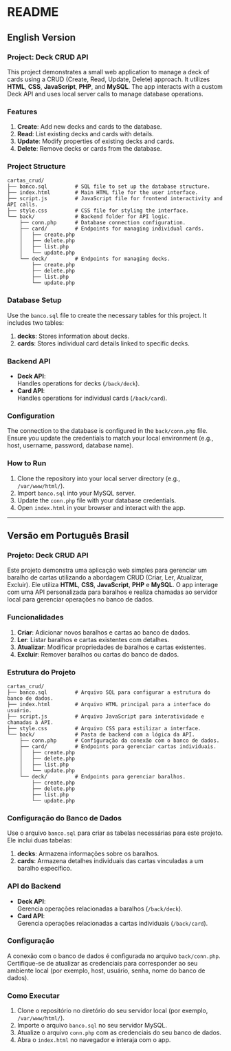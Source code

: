 # README  

## English Version  

### Project: Deck CRUD API  

This project demonstrates a small web application to manage a deck of cards using a CRUD (Create, Read, Update, Delete) approach. It utilizes **HTML**, **CSS**, **JavaScript**, **PHP**, and **MySQL**. The app interacts with a custom Deck API and uses local server calls to manage database operations.  

### Features  

1. **Create**: Add new decks and cards to the database.  
2. **Read**: List existing decks and cards with details.  
3. **Update**: Modify properties of existing decks and cards.  
4. **Delete**: Remove decks or cards from the database.  

### Project Structure  

```
cartas_crud/
├── banco.sql         # SQL file to set up the database structure.
├── index.html        # Main HTML file for the user interface.
├── script.js         # JavaScript file for frontend interactivity and API calls.
├── style.css         # CSS file for styling the interface.
└── back/             # Backend folder for API logic.
    ├── conn.php      # Database connection configuration.
    ├── card/         # Endpoints for managing individual cards.
    │   ├── create.php
    │   ├── delete.php
    │   ├── list.php
    │   └── update.php
    └── deck/         # Endpoints for managing decks.
        ├── create.php
        ├── delete.php
        ├── list.php
        └── update.php
```  

### Database Setup  

Use the `banco.sql` file to create the necessary tables for this project. It includes two tables:  
1. **decks**: Stores information about decks.  
2. **cards**: Stores individual card details linked to specific decks.  

### Backend API  

- **Deck API**:  
  Handles operations for decks (`/back/deck`).  
- **Card API**:  
  Handles operations for individual cards (`/back/card`).  

### Configuration  

The connection to the database is configured in the `back/conn.php` file. Ensure you update the credentials to match your local environment (e.g., host, username, password, database name).  

### How to Run  

1. Clone the repository into your local server directory (e.g., `/var/www/html/`).  
2. Import `banco.sql` into your MySQL server.  
3. Update the `conn.php` file with your database credentials.  
4. Open `index.html` in your browser and interact with the app.  

---

## Versão em Português Brasil  

### Projeto: Deck CRUD API  

Este projeto demonstra uma aplicação web simples para gerenciar um baralho de cartas utilizando a abordagem CRUD (Criar, Ler, Atualizar, Excluir). Ele utiliza **HTML**, **CSS**, **JavaScript**, **PHP** e **MySQL**. O app interage com uma API personalizada para baralhos e realiza chamadas ao servidor local para gerenciar operações no banco de dados.  

### Funcionalidades  

1. **Criar**: Adicionar novos baralhos e cartas ao banco de dados.  
2. **Ler**: Listar baralhos e cartas existentes com detalhes.  
3. **Atualizar**: Modificar propriedades de baralhos e cartas existentes.  
4. **Excluir**: Remover baralhos ou cartas do banco de dados.  

### Estrutura do Projeto  

```
cartas_crud/
├── banco.sql         # Arquivo SQL para configurar a estrutura do banco de dados.
├── index.html        # Arquivo HTML principal para a interface do usuário.
├── script.js         # Arquivo JavaScript para interatividade e chamadas à API.
├── style.css         # Arquivo CSS para estilizar a interface.
└── back/             # Pasta de backend com a lógica da API.
    ├── conn.php      # Configuração da conexão com o banco de dados.
    ├── card/         # Endpoints para gerenciar cartas individuais.
    │   ├── create.php
    │   ├── delete.php
    │   ├── list.php
    │   └── update.php
    └── deck/         # Endpoints para gerenciar baralhos.
        ├── create.php
        ├── delete.php
        ├── list.php
        └── update.php
```  

### Configuração do Banco de Dados  

Use o arquivo `banco.sql` para criar as tabelas necessárias para este projeto. Ele inclui duas tabelas:  
1. **decks**: Armazena informações sobre os baralhos.  
2. **cards**: Armazena detalhes individuais das cartas vinculadas a um baralho específico.  

### API do Backend  

- **Deck API**:  
  Gerencia operações relacionadas a baralhos (`/back/deck`).  
- **Card API**:  
  Gerencia operações relacionadas a cartas individuais (`/back/card`).  

### Configuração  

A conexão com o banco de dados é configurada no arquivo `back/conn.php`. Certifique-se de atualizar as credenciais para corresponder ao seu ambiente local (por exemplo, host, usuário, senha, nome do banco de dados).  

### Como Executar  

1. Clone o repositório no diretório do seu servidor local (por exemplo, `/var/www/html/`).  
2. Importe o arquivo `banco.sql` no seu servidor MySQL.  
3. Atualize o arquivo `conn.php` com as credenciais do seu banco de dados.  
4. Abra o `index.html` no navegador e interaja com o app.  
